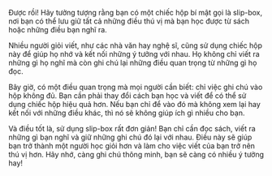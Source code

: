 
Được rồi! Hãy tưởng tượng rằng bạn có một chiếc hộp bí mật gọi là slip-box, nơi bạn có thể lưu giữ tất cả những điều thú vị mà bạn học được từ sách hoặc những điều bạn nghĩ ra.

Nhiều người giỏi viết, như các nhà văn hay nghệ sĩ, cũng sử dụng chiếc hộp này để giúp họ nhớ và kết nối những ý tưởng với nhau. Họ không chỉ viết ra những gì họ nghĩ mà còn ghi chú lại những điều quan trọng từ những gì họ đọc.

Bây giờ, có một điều quan trọng mà mọi người cần biết: chỉ việc ghi chú vào hộp không đủ. Bạn cần phải thay đổi cách bạn học và viết để có thể sử dụng chiếc hộp hiệu quả hơn. Nếu bạn chỉ để vào đó mà không xem lại hay kết nối với những điều khác, thì nó sẽ không giúp ích gì nhiều cho bạn.

Và điều tốt là, sử dụng slip-box rất đơn giản! Bạn chỉ cần đọc sách, viết ra những gì bạn nghĩ và giữ những ghi chú đó lại với nhau. Điều này sẽ giúp bạn trở thành một người học giỏi hơn và làm cho việc viết của bạn trở nên thú vị hơn. Hãy nhớ, càng ghi chú thông minh, bạn sẽ càng có nhiều ý tưởng hay!